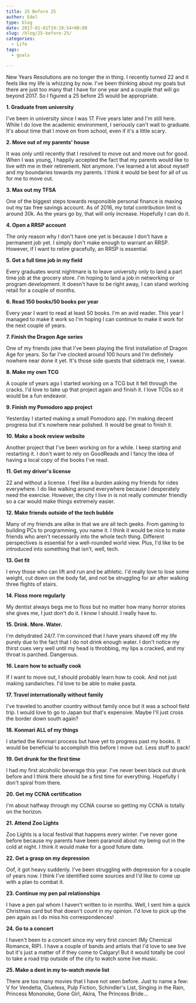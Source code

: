 ```yaml
---
title: 25 Before 25
author: Edel
type: blog
date: 2017-01-01T19:19:54+00:00
slug: /blog/25-before-25/
categories:
  - Life
tags:
  - goals

---
```

New Years Resolutions are no longer the in thing. I recently turned 22 and it feels like my life is whizzing by now. I've been thinking about my goals but there are just too many that I have for one year and a couple that will go beyond 2017. So I figured a 25 before 25 would be appropriate.

**1. Graduate from university**
  
I've been in university since I was 17. Five years later and I'm still here. While I do love the academic environment, I seriously can't wait to graduate. It's about time that I move on from school, even if it's a little scary.

**2. Move out of my parents' house**
  
It was only until recently that I resolved to move out and move out for good. When I was young, I happily accepted the fact that my parents would like to live with me in their retirement. Not anymore. I've learned a lot about myself and my boundaries towards my parents. I think it would be best for all of us for me to move out.

**3. Max out my TFSA**
  
One of the biggest steps towards responsible personal finance is maxing out my tax free savings account. As of 2016, my total contribution limit is around 30k. As the years go by, that will only increase. Hopefully I can do it.

**4. Open a RRSP account**
  
The only reason why I don't have one yet is because I don't have a permanent job yet. I simply don't make enough to warrant an RRSP. However, if I want to retire gracefully, an RRSP is essential.

**5. Get a full time job in my field**
  
Every graduates worst nightmare is to leave university only to land a part time job at the grocery store. I'm hoping to land a job in networking or program development. It doesn't have to be right away, I can stand working retail for a couple of months.

**6. Read 150 books/50 books per year**
  
Every year I want to read at least 50 books. I'm an avid reader. This year I managed to make it work so I'm hoping I can continue to make it work for the next couple of years.

**7. Finish the Dragon Age series**
  
One of my friends joke that I've been playing the first installation of Dragon Age for years. So far I've clocked around 100 hours and I'm definitely nowhere near done it yet. It's those side quests that sidetrack me, I swear.

**8. Make my own TCG**
  
A couple of years ago I started working on a TCG but it fell through the cracks. I'd love to take up that project again and finish it. I love TCGs so it would be a fun endeavor.

**9. Finish my Pomodoro app project**
  
Yesterday I started making a small Pomodoro app. I'm making decent progress but it's nowhere near polished. It would be great to finish it.

**10. Make a book review website**
  
Another project that I've been working on for a while. I keep starting and restarting it. I don't want to rely on GoodReads and I fancy the idea of having a local copy of the books I've read.

**11. Get my driver's license**
  
22 and without a license. I feel like a burden asking my friends for rides everywhere. I do like walking around everywhere because I desperately need the exercise. However, the city I live in is not really commuter friendly so a car would make things extremely easier.

**12. Make friends outside of the tech bubble**
  
Many of my friends are alike in that we are all tech geeks. From gaming to building PCs to programming, you name it. I think it would be nice to make friends who aren't necessarily into the whole tech thing. Different perspectives is essential for a well-rounded world view. Plus, I'd like to be introduced into something that isn't, well, tech.

**13. Get fit**
  
I envy those who can lift and run and be athletic. I'd really love to lose some weight, cut down on the body fat, and not be struggling for air after walking three flights of stairs.

**14. Floss more regularly**
  
My dentist always begs me to floss but no matter how many horror stories she gives me, I just don't do it. I know I should. I really have to.

**15. Drink. More. Water.**
  
I'm dehydrated 24/7. I'm convinced that I have years shaved off my life purely due to the fact that I do not drink enough water. I don't notice my thirst cues very well until my head is throbbing, my lips a cracked, and my throat is parched. Dangerous.

**16. Learn how to actually cook**
  
If I want to move out, I should probably learn how to cook. And not just making sandwiches. I'd love to be able to make pasta.

**17. Travel internationally without family**
  
I've traveled to another country without family once but it was a school field trip. I would love to go to Japan but that's expensive. Maybe I'll just cross the border down south again?

**18. Konmari ALL of my things**
  
I started the Konmari process but have yet to progress past my books. It would be beneficial to accomplish this before I move out. Less stuff to pack!

**19. Get drunk for the first time**
  
I had my first alcoholic beverage this year. I've never been black out drunk before and I think there should be a first time for everything. Hopefully I don't spiral from there.

**20. Get my CCNA certification**
  
I'm about halfway through my CCNA course so getting my CCNA is totally on the horizon.

**21. Attend Zoo Lights**
  
Zoo Lights is a local festival that happens every winter. I've never gone before because my parents have been paranoid about my being out in the cold at night. I think it would make for a good future date.

**22. Get a grasp on my depression**
  
Oof, it got heavy suddenly. I've been struggling with depression for a couple of years now. I think I've identified some sources and I'd like to come up with a plan to combat it.

**23. Continue my pen pal relationships**
  
I have a pen pal whom I haven't written to in months. Well, I sent him a quick Christmas card but that doesn't count in my opinion. I'd love to pick up the pen again as I do miss his correspondences!

**24. Go to a concert**
  
I haven't been to a concert since my very first concert (My Chemical Romance, RIP). I have a couple of bands and artists that I'd love to see live but it's just a matter of if they come to Calgary! But it would totally be cool to take a road trip outside of the city to watch some live music.

**25. Make a dent in my to-watch movie list**
  
There are too many movies that I have not seen before. Just to name a few: V for Vendetta, Clueless, Pulp Fiction, Schindler's List, Singing in the Rain, Princess Mononoke, Gone Girl, Akira, The Princess Bride&#8230;
